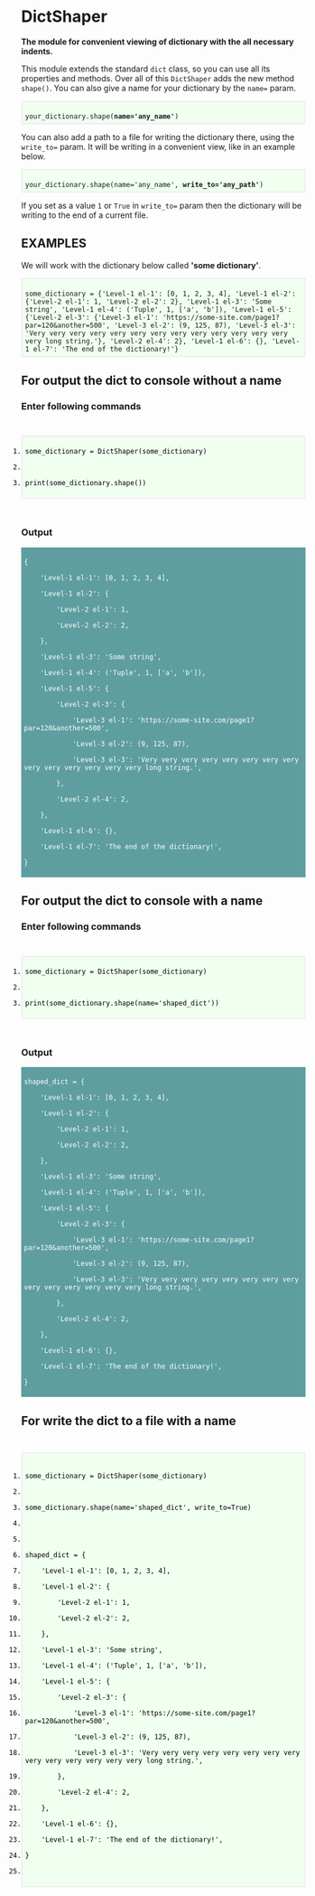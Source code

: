<h1>DictShaper</h1>

<p><b>The module for convenient viewing of dictionary 
with the all necessary indents.</b></p>

<p>This module extends the standard <code>dict</code> class, so you can
use all its properties and methods. Over all of this <code>DictShaper</code>
adds the new method <code>shape()</code>. You can also give a name for your
dictionary by the <code>name=</code> param.</p>

<p style="padding: 5px; border: solid 2px #eee; background: #F0FFF0;"><code style="background: none; padding: 0;">
your_dictionary.shape(<b>name='any_name'</b>)
</code></p>

<p>You can also add a path to a file for writing the dictionary there,
using the <code>write_to=</code> param. It will be writing in a convenient view,
like in an example below.</p>

<p style="padding: 5px; border: solid 2px #eee; background: #F0FFF0;"><code style="background: none; padding: 0;">
your_dictionary.shape(name='any_name', <b>write_to='any_path'</b>)
</code></p>

<p>If you set as a value <code>1</code> or <code>True</code> in <code>write_to=</code> param then the
dictionary will be writing to the end of a current file.</p>

<h2>EXAMPLES</h2>

<p>We will work with the dictionary below called <b>'some dictionary'</b>.</p>

<p style="padding: 5px; border: solid 2px #eee; background: #F0FFF0;"><code style="background: none; padding: 0;">
some_dictionary = {'Level-1 el-1': [0, 1, 2, 3, 4], 'Level-1 el-2': {'Level-2 el-1': 1, 'Level-2 el-2': 2}, 'Level-1 el-3': 'Some string', 'Level-1 el-4': ('Tuple', 1, ['a', 'b']), 'Level-1 el-5': {'Level-2 el-3': {'Level-3 el-1': 'https://some-site.com/page1?par=120&another=500', 'Level-3 el-2': (9, 125, 87), 'Level-3 el-3': 'Very very very very very very very very very very very very very very long string.'}, 'Level-2 el-4': 2}, 'Level-1 el-6': {}, 'Level-1 el-7': 'The end of the dictionary!'}
</code></p>

<h2>For output the dict to console without a name</h2>

<h3>Enter following commands</h3>

<code style="background: none; padding: 0;">
<ol style="padding: 5px; border: solid 2px #eee; background: #F0FFF0; color: #000000;">
<li>some_dictionary = DictShaper(some_dictionary)</li>
<li></li>
<li>print(some_dictionary.shape())</li>
</ol>
</code>

<h3>Output</h3>

<p style="background: #5F9EA0; padding: 5px;">
<code style="background: none; color: #fff; padding:0;">
{<br>
&nbsp;&nbsp;&nbsp;&nbsp;'Level-1 el-1': [0, 1, 2, 3, 4],<br>
&nbsp;&nbsp;&nbsp;&nbsp;'Level-1 el-2': {<br>
&nbsp;&nbsp;&nbsp;&nbsp;&nbsp;&nbsp;&nbsp;&nbsp;'Level-2 el-1': 1,<br>
&nbsp;&nbsp;&nbsp;&nbsp;&nbsp;&nbsp;&nbsp;&nbsp;'Level-2 el-2': 2,<br>
&nbsp;&nbsp;&nbsp;&nbsp;},<br>
&nbsp;&nbsp;&nbsp;&nbsp;'Level-1 el-3': 'Some string',<br>
&nbsp;&nbsp;&nbsp;&nbsp;'Level-1 el-4': ('Tuple', 1, ['a', 'b']),<br>
&nbsp;&nbsp;&nbsp;&nbsp;'Level-1 el-5': {<br>
&nbsp;&nbsp;&nbsp;&nbsp;&nbsp;&nbsp;&nbsp;&nbsp;'Level-2 el-3': {<br>
&nbsp;&nbsp;&nbsp;&nbsp;&nbsp;&nbsp;&nbsp;&nbsp;&nbsp;&nbsp;&nbsp;&nbsp;'Level-3 el-1': 'https://some-site.com/page1?par=120&another=500',<br/>
&nbsp;&nbsp;&nbsp;&nbsp;&nbsp;&nbsp;&nbsp;&nbsp;&nbsp;&nbsp;&nbsp;&nbsp;'Level-3 el-2': (9, 125, 87),<br>
&nbsp;&nbsp;&nbsp;&nbsp;&nbsp;&nbsp;&nbsp;&nbsp;&nbsp;&nbsp;&nbsp;&nbsp;'Level-3 el-3': 'Very very very very very very very very very very very very very very long string.',<br>
&nbsp;&nbsp;&nbsp;&nbsp;&nbsp;&nbsp;&nbsp;&nbsp;},<br>
&nbsp;&nbsp;&nbsp;&nbsp;&nbsp;&nbsp;&nbsp;&nbsp;'Level-2 el-4': 2,<br>
&nbsp;&nbsp;&nbsp;&nbsp;},<br>
&nbsp;&nbsp;&nbsp;&nbsp;'Level-1 el-6': {},<br>
&nbsp;&nbsp;&nbsp;&nbsp;'Level-1 el-7': 'The end of the dictionary!',<br>
}<br>
</code></p>

<h2>For output the dict to console with a name</h2>

<h3>Enter following commands</h3>

<code style="background: none; padding: 0;">
<ol style="padding: 5px; border: solid 2px #eee; background: #F0FFF0; color: #000000;">
<li>some_dictionary = DictShaper(some_dictionary)</li>
<li></li>
<li>print(some_dictionary.shape(name='shaped_dict'))</li>
</ol>
</code>

<h3>Output</h3>

<p style="background: #5F9EA0; padding: 5px;">
<code style="background: none; color: #fff; padding:0;">
shaped_dict = {<br>
&nbsp;&nbsp;&nbsp;&nbsp;'Level-1 el-1': [0, 1, 2, 3, 4],<br>
&nbsp;&nbsp;&nbsp;&nbsp;'Level-1 el-2': {<br>
&nbsp;&nbsp;&nbsp;&nbsp;&nbsp;&nbsp;&nbsp;&nbsp;'Level-2 el-1': 1,<br>
&nbsp;&nbsp;&nbsp;&nbsp;&nbsp;&nbsp;&nbsp;&nbsp;'Level-2 el-2': 2,<br>
&nbsp;&nbsp;&nbsp;&nbsp;},<br>
&nbsp;&nbsp;&nbsp;&nbsp;'Level-1 el-3': 'Some string',<br>
&nbsp;&nbsp;&nbsp;&nbsp;'Level-1 el-4': ('Tuple', 1, ['a', 'b']),<br>
&nbsp;&nbsp;&nbsp;&nbsp;'Level-1 el-5': {<br>
&nbsp;&nbsp;&nbsp;&nbsp;&nbsp;&nbsp;&nbsp;&nbsp;'Level-2 el-3': {<br>
&nbsp;&nbsp;&nbsp;&nbsp;&nbsp;&nbsp;&nbsp;&nbsp;&nbsp;&nbsp;&nbsp;&nbsp;'Level-3 el-1': 'https://some-site.com/page1?par=120&another=500',<br/>
&nbsp;&nbsp;&nbsp;&nbsp;&nbsp;&nbsp;&nbsp;&nbsp;&nbsp;&nbsp;&nbsp;&nbsp;'Level-3 el-2': (9, 125, 87),<br>
&nbsp;&nbsp;&nbsp;&nbsp;&nbsp;&nbsp;&nbsp;&nbsp;&nbsp;&nbsp;&nbsp;&nbsp;'Level-3 el-3': 'Very very very very very very very very very very very very very very long string.',<br>
&nbsp;&nbsp;&nbsp;&nbsp;&nbsp;&nbsp;&nbsp;&nbsp;},<br>
&nbsp;&nbsp;&nbsp;&nbsp;&nbsp;&nbsp;&nbsp;&nbsp;'Level-2 el-4': 2,<br>
&nbsp;&nbsp;&nbsp;&nbsp;},<br>
&nbsp;&nbsp;&nbsp;&nbsp;'Level-1 el-6': {},<br>
&nbsp;&nbsp;&nbsp;&nbsp;'Level-1 el-7': 'The end of the dictionary!',<br>
}<br>
</code></p>

<h2>For write the dict to a file with a name</h2>

<code style="background: none; padding: 0;">
<ol style="padding: 5px; border: solid 2px #eee; background: #F0FFF0; color: #000000;">

<li>some_dictionary = DictShaper(some_dictionary)</li>
<li></li>
<li>some_dictionary.shape(name='shaped_dict', write_to=True)</li>
<li></li>
<li></li>
<li>shaped_dict = {</li>
<li>&nbsp;&nbsp;&nbsp;&nbsp;'Level-1 el-1': [0, 1, 2, 3, 4],</li>
<li>&nbsp;&nbsp;&nbsp;&nbsp;'Level-1 el-2': {</li>
<li>&nbsp;&nbsp;&nbsp;&nbsp;&nbsp;&nbsp;&nbsp;&nbsp;'Level-2 el-1': 1,</li>
<li>&nbsp;&nbsp;&nbsp;&nbsp;&nbsp;&nbsp;&nbsp;&nbsp;'Level-2 el-2': 2,</li>
<li>&nbsp;&nbsp;&nbsp;&nbsp;},</li>
<li>&nbsp;&nbsp;&nbsp;&nbsp;'Level-1 el-3': 'Some string',</li>
<li>&nbsp;&nbsp;&nbsp;&nbsp;'Level-1 el-4': ('Tuple', 1, ['a', 'b']),</li>
<li>&nbsp;&nbsp;&nbsp;&nbsp;'Level-1 el-5': {</li>
<li>&nbsp;&nbsp;&nbsp;&nbsp;&nbsp;&nbsp;&nbsp;&nbsp;'Level-2 el-3': {</li>
<li>&nbsp;&nbsp;&nbsp;&nbsp;&nbsp;&nbsp;&nbsp;&nbsp;&nbsp;&nbsp;&nbsp;&nbsp;'Level-3 el-1': 'https://some-site.com/page1?par=120&another=500',</li>
<li>&nbsp;&nbsp;&nbsp;&nbsp;&nbsp;&nbsp;&nbsp;&nbsp;&nbsp;&nbsp;&nbsp;&nbsp;'Level-3 el-2': (9, 125, 87),</li>
<li>&nbsp;&nbsp;&nbsp;&nbsp;&nbsp;&nbsp;&nbsp;&nbsp;&nbsp;&nbsp;&nbsp;&nbsp;'Level-3 el-3': 'Very very very very very very very very very very very very very very long string.',</li>
<li>&nbsp;&nbsp;&nbsp;&nbsp;&nbsp;&nbsp;&nbsp;&nbsp;},</li>
<li>&nbsp;&nbsp;&nbsp;&nbsp;&nbsp;&nbsp;&nbsp;&nbsp;'Level-2 el-4': 2,</li>
<li>&nbsp;&nbsp;&nbsp;&nbsp;},</li>
<li>&nbsp;&nbsp;&nbsp;&nbsp;'Level-1 el-6': {},</li>
<li>&nbsp;&nbsp;&nbsp;&nbsp;'Level-1 el-7': 'The end of the dictionary!',</li>
<li>}</li>
<li></li>
</ol>
</code>